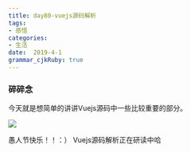 ```yaml
---
title: day80-vuejs源码解析
tags: 
- 感悟
categories: 
- 生活
date:  2019-4-1
grammar_cjkRuby: true
---
```

### 碎碎念
今天就是想简单的讲讲Vuejs源码中一些比较重要的部分。

![](https://ws1.sinaimg.cn/large/b15ca614gy1g1nj4pg3s8j20dw099q3v.jpg)

<!--more-->
愚人节快乐！！：）
Vuejs源码解析正在研读中哈
